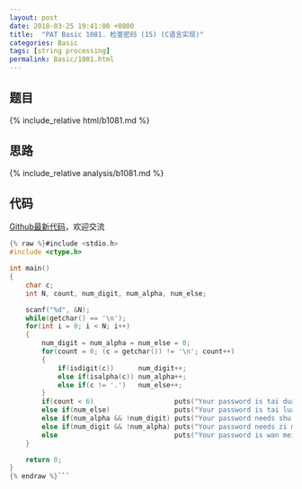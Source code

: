 ```yaml
---
layout: post
date: 2018-03-25 19:41:00 +0800
title:  "PAT Basic 1081. 检查密码 (15) (C语言实现)"
categories: Basic
tags: [string processing]
permalink: Basic/1081.html
---
```


## 题目

{% include_relative html/b1081.md %}

## 思路

{% include_relative analysis/b1081.md %}

## 代码

[Github最新代码](https://github.com/OliverLew/PAT/blob/master/PATBasic/1081.c)，欢迎交流

```c
{% raw %}#include <stdio.h>
#include <ctype.h>

int main()
{
    char c;
    int N, count, num_digit, num_alpha, num_else;

    scanf("%d", &N);
    while(getchar() == '\n');
    for(int i = 0; i < N; i++)
    {
        num_digit = num_alpha = num_else = 0;
        for(count = 0; (c = getchar()) != '\n'; count++)
        {
            if(isdigit(c))      num_digit++;
            else if(isalpha(c)) num_alpha++;
            else if(c != '.')   num_else++;
        }
        if(count < 6)                    puts("Your password is tai duan le.");
        else if(num_else)                puts("Your password is tai luan le.");
        else if(num_alpha && !num_digit) puts("Your password needs shu zi.");
        else if(num_digit && !num_alpha) puts("Your password needs zi mu.");
        else                             puts("Your password is wan mei.");
    }

    return 0;
}
{% endraw %}```